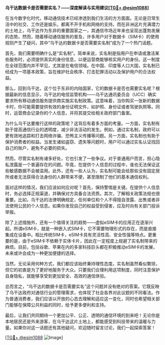 **乌干达数据卡是否需要实名？——深度解读与实用建议[[TG💪+ @esim1088](https://t.me/s/esim1088)]**

在当今数字化时代，移动通信技术已经渗透到我们生活的方方面面。无论是日常生活中的社交、工作还是娱乐，都离不开手机和网络的支持。而在非洲这片充满潜力的土地上，乌干达作为东非的重要国家之一，其通信市场近年来也呈现出蓬勃发展的态势。然而，随着移动通信服务的普及，许多用户对于数据卡（SIM卡）的使用规则产生了疑问，其中“乌干达的数据卡是否需要实名制”成为了一个热门话题。

首先，我们需要明确什么是“实名制”。简单来说，实名制是指用户在申请或激活某些服务时，必须提供真实的身份信息，以便运营商能够核实用户的身份。这一制度在全球范围内并不罕见，尤其是在电信领域。在中国、印度等人口大国，实名制已经成为一项基本政策，旨在维护社会秩序、打击犯罪活动以及保护用户的合法权益。

那么，回到乌干达，这个位于东非的内陆国家，它的数据卡是否也需要实名呢？根据最新的信息显示，乌干达的电信监管机构——乌干达通讯委员会（UCC）确实要求所有移动通信服务提供商实施实名制政策。这意味着，当你购买一张新的数据卡时，你可能需要提供有效的身份证明文件，如护照、身份证或者驾驶执照等。同时，运营商会记录你的个人信息，并将其提交给相关政府部门备案。

为什么乌干达要推行这样的政策呢？这背后有着多方面的考量。一方面，实名制有助于提高通信行业的透明度，减少非法活动的发生。例如，通过实名制，政府可以更有效地追踪和打击网络诈骗、恐怖主义传播等问题。另一方面，实名制也有助于保护消费者的权益。当发生诸如盗窃、遗失等问题时，用户可以通过实名认证找回自己的账户，避免不必要的损失。

然而，尽管实名制有诸多好处，它也引发了一些争议。对于普通用户而言，担心隐私泄露是一个普遍存在的问题。毕竟，在提供个人信息的过程中，谁也无法保证这些敏感数据不会被滥用。此外，还有一些人认为，实名制可能会给那些没有固定居所或者无法获得合法身份的人群带来不便，甚至限制了他们的基本通信权利。

面对这样的情况，我们应该如何应对呢？首先，保持警惕是关键。在提供个人信息时，务必选择正规渠道，并确保对方具备合法资质。其次，了解相关政策法规也很重要。比如，乌干达的法律明确规定，任何单位和个人不得擅自泄露、出售或者非法使用公民的个人信息。如果你发现自己的权益受到侵害，应及时向有关部门投诉举报。

除了上述措施外，还有一个值得关注的趋势——虚拟eSIM卡的应用正在逐渐兴起。所谓eSIM卡，就是一种嵌入式SIM卡，它不需要物理形式的存在，而是直接集成在设备中。相比传统SIM卡，eSIM卡具有灵活性高、安全性强等特点。更重要的是，由于eSIM卡不依赖于实体卡片，因此在一定程度上规避了实名制带来的麻烦。目前，包括谷歌、苹果在内的多家科技巨头都在积极推动eSIM卡的发展，未来或许会成为一种更加便捷的选择。

当然，无论采用何种方式，我们都应该始终秉持理性态度。实名制虽然看似繁琐，但它的初衷是为了更好地服务于大众。只要我们合理利用这项制度，同时注意保护自身隐私，就能够享受到更加安全、高效的通信体验。

总而言之，“乌干达的数据卡是否需要实名”这个问题并没有绝对的答案。它既反映了乌干达政府对通信行业的管理需求，也体现了社会各界对此议题的不同看法。作为普通消费者，我们应该以开放的心态去理解和适应这一变化，同时也希望相关部门能够在保障公共利益的同时，给予更多便利和支持。

最后，让我们共同期待一个更加公平、公正、透明的通信环境的到来吧！无论你是本地居民还是外来游客，在乌干达这片土地上，都能感受到科技带来的温暖与力量。如果你对这一话题还有其他疑问，欢迎随时留言讨论，我们一起探索答案！

[[TG💪+ @esim1088](https://t.me/s/esim1088) ![Image](https://i.postimg.cc/4NQfJmqS/Snipaste-2025-05-13-00-14-12.png)]